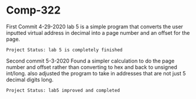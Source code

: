# Comp-322

First Commit 4-29-2020
	lab 5 is a simple program that converts the user inputted virtual address in decimal into a page number and an offset for the page. 
	
	Project Status: lab 5 is completely finished
	
Second commit 5-3-2020
	Found a simpler calculation to do the page number and offset rather than converting to hex and back to unsigned int/long. also adjusted the program to take in addresses that are not just 5 decimal digits long.
	
	Project Status: lab5 improved and completed